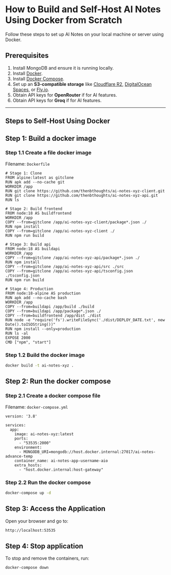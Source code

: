 # How to Build and Self-Host AI Notes Using Docker from Scratch

Follow these steps to set up AI Notes on your local machine or server using Docker.

## Prerequisites
1. Install MongoDB and ensure it is running locally.
2. Install [Docker](https://www.docker.com/).
3. Install [Docker Compose](https://docs.docker.com/compose/).
4. Set up an **S3-compatible storage** like [Cloudflare R2](https://www.cloudflare.com/products/r2/), [DigitalOcean Spaces](https://www.digitalocean.com/products/spaces/), or [Fly.io](https://fly.io/).
5. Obtain API keys for **OpenRouter** if for AI features.
6. Obtain API keys for **Groq** if for AI features.

---

## Steps to Self-Host Using Docker

## Step 1: Build a docker image

### Step 1.1 Create a file docker image
Filename: `Dockerfile`
```
# Stage 1: Clone
FROM alpine:latest as gitclone
RUN apk add --no-cache git
WORKDIR /app
RUN git clone https://github.com/thenbthoughts/ai-notes-xyz-client.git
RUN git clone https://github.com/thenbthoughts/ai-notes-xyz-api.git
RUN ls

# Stage 2: Build frontend
FROM node:18 AS buildfrontend
WORKDIR /app
COPY --from=gitclone /app/ai-notes-xyz-client/package*.json ./
RUN npm install
COPY --from=gitclone /app/ai-notes-xyz-client ./
RUN npm run build

# Stage 3: Build api
FROM node:18 AS buildapi
WORKDIR /app
COPY --from=gitclone /app/ai-notes-xyz-api/package*.json ./
RUN npm install
COPY --from=gitclone /app/ai-notes-xyz-api/src ./src
COPY --from=gitclone /app/ai-notes-xyz-api/tsconfig.json ./tsconfig.json
RUN npm run build

# Stage 4: Production
FROM node:18-alpine AS production
RUN apk add --no-cache bash
WORKDIR /app
COPY --from=buildapi /app/build ./build
COPY --from=buildapi /app/package*.json ./
COPY --from=buildfrontend /app/dist ./dist
RUN node -e "require('fs').writeFileSync('./dist/DEPLOY_DATE.txt', new Date().toISOString())"
RUN npm install --only=production
RUN ls -al
EXPOSE 2000
CMD ["npm", "start"]
```

### Step 1.2 Build the docker image
```bash
docker build -t ai-notes-xyz .
```

## Step 2: Run the docker compose

### Step 2.1 Create a docker compose file
Filename: `docker-compose.yml`
```
version: '3.8'

services:
  app:
    image: ai-notes-xyz:latest
    ports:
      - "53535:2000"
    environment:
      - MONGODB_URI=mongodb://host.docker.internal:27017/ai-notes-advance-temp
    container_name: ai-notes-app-username-aio
    extra_hosts:
      - "host.docker.internal:host-gateway"
```

### Step 2.2 Run the docker compose
```bash
docker-compose up -d
```

## Step 3: Access the Application
Open your browser and go to:
```bash
http://localhost:53535
```

## Step 4: Stop application
To stop and remove the containers, run:
```
docker-compose down
```